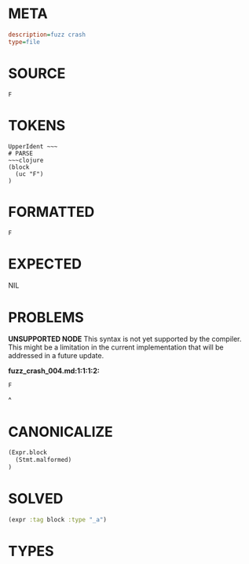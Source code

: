 # META
~~~ini
description=fuzz crash
type=file
~~~
# SOURCE
~~~roc
F
~~~
# TOKENS
~~~text
UpperIdent ~~~
# PARSE
~~~clojure
(block
  (uc "F")
)
~~~
# FORMATTED
~~~roc
F
~~~
# EXPECTED
NIL
# PROBLEMS
**UNSUPPORTED NODE**
This syntax is not yet supported by the compiler.
This might be a limitation in the current implementation that will be addressed in a future update.

**fuzz_crash_004.md:1:1:1:2:**
```roc
F
```
^


# CANONICALIZE
~~~clojure
(Expr.block
  (Stmt.malformed)
)
~~~
# SOLVED
~~~clojure
(expr :tag block :type "_a")
~~~
# TYPES
~~~roc
~~~
